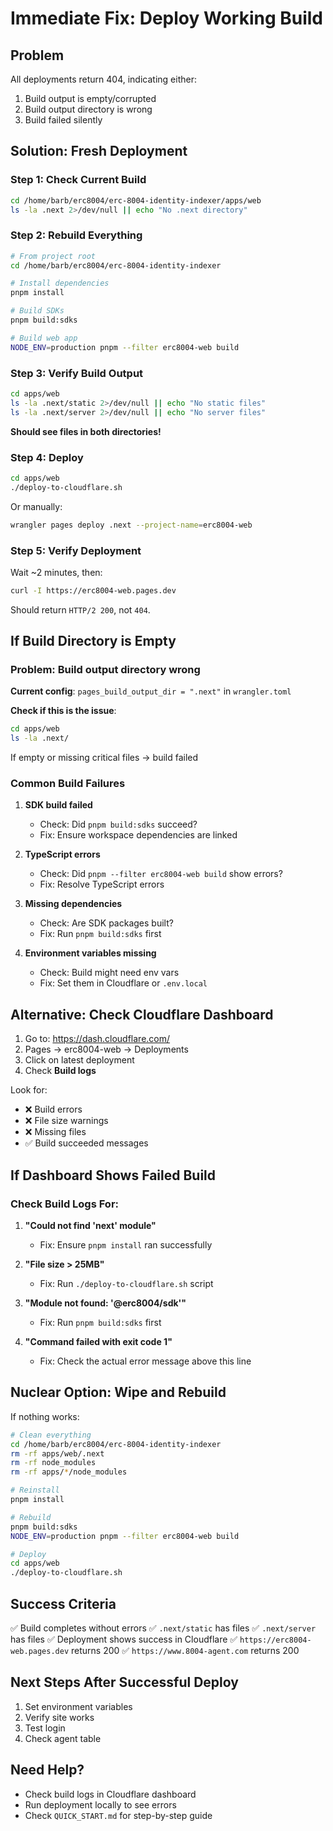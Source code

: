 # Immediate Fix: Deploy Working Build

## Problem

All deployments return 404, indicating either:
1. Build output is empty/corrupted
2. Build output directory is wrong
3. Build failed silently

## Solution: Fresh Deployment

### Step 1: Check Current Build

```bash
cd /home/barb/erc8004/erc-8004-identity-indexer/apps/web
ls -la .next 2>/dev/null || echo "No .next directory"
```

### Step 2: Rebuild Everything

```bash
# From project root
cd /home/barb/erc8004/erc-8004-identity-indexer

# Install dependencies
pnpm install

# Build SDKs
pnpm build:sdks

# Build web app
NODE_ENV=production pnpm --filter erc8004-web build
```

### Step 3: Verify Build Output

```bash
cd apps/web
ls -la .next/static 2>/dev/null || echo "No static files"
ls -la .next/server 2>/dev/null || echo "No server files"
```

**Should see files in both directories!**

### Step 4: Deploy

```bash
cd apps/web
./deploy-to-cloudflare.sh
```

Or manually:
```bash
wrangler pages deploy .next --project-name=erc8004-web
```

### Step 5: Verify Deployment

Wait ~2 minutes, then:
```bash
curl -I https://erc8004-web.pages.dev
```

Should return `HTTP/2 200`, not `404`.

## If Build Directory is Empty

### Problem: Build output directory wrong

**Current config**: `pages_build_output_dir = ".next"` in `wrangler.toml`

**Check if this is the issue**:
```bash
cd apps/web
ls -la .next/
```

If empty or missing critical files → build failed

### Common Build Failures

1. **SDK build failed**
   - Check: Did `pnpm build:sdks` succeed?
   - Fix: Ensure workspace dependencies are linked

2. **TypeScript errors**
   - Check: Did `pnpm --filter erc8004-web build` show errors?
   - Fix: Resolve TypeScript errors

3. **Missing dependencies**
   - Check: Are SDK packages built?
   - Fix: Run `pnpm build:sdks` first

4. **Environment variables missing**
   - Check: Build might need env vars
   - Fix: Set them in Cloudflare or `.env.local`

## Alternative: Check Cloudflare Dashboard

1. Go to: https://dash.cloudflare.com/
2. Pages → erc8004-web → Deployments
3. Click on latest deployment
4. Check **Build logs**

Look for:
- ❌ Build errors
- ❌ File size warnings
- ❌ Missing files
- ✅ Build succeeded messages

## If Dashboard Shows Failed Build

### Check Build Logs For:

1. **"Could not find 'next' module"**
   - Fix: Ensure `pnpm install` ran successfully

2. **"File size > 25MB"**
   - Fix: Run `./deploy-to-cloudflare.sh` script

3. **"Module not found: '@erc8004/sdk'"**
   - Fix: Run `pnpm build:sdks` first

4. **"Command failed with exit code 1"**
   - Fix: Check the actual error message above this line

## Nuclear Option: Wipe and Rebuild

If nothing works:

```bash
# Clean everything
cd /home/barb/erc8004/erc-8004-identity-indexer
rm -rf apps/web/.next
rm -rf node_modules
rm -rf apps/*/node_modules

# Reinstall
pnpm install

# Rebuild
pnpm build:sdks
NODE_ENV=production pnpm --filter erc8004-web build

# Deploy
cd apps/web
./deploy-to-cloudflare.sh
```

## Success Criteria

✅ Build completes without errors
✅ `.next/static` has files
✅ `.next/server` has files
✅ Deployment shows success in Cloudflare
✅ `https://erc8004-web.pages.dev` returns 200
✅ `https://www.8004-agent.com` returns 200

## Next Steps After Successful Deploy

1. Set environment variables
2. Verify site works
3. Test login
4. Check agent table

## Need Help?

- Check build logs in Cloudflare dashboard
- Run deployment locally to see errors
- Check `QUICK_START.md` for step-by-step guide

